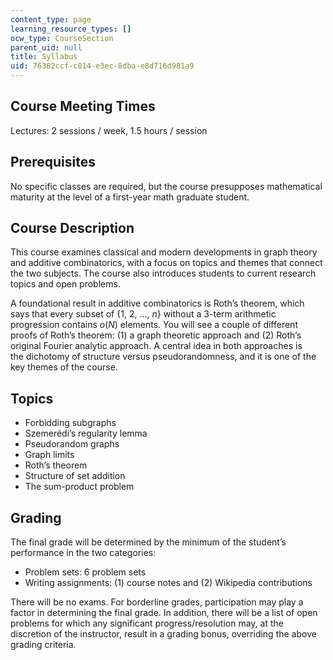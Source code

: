 ```yaml
---
content_type: page
learning_resource_types: []
ocw_type: CourseSection
parent_uid: null
title: Syllabus
uid: 76382ccf-c814-e3ec-8dba-e8d716d981a9
---
```


Course Meeting Times
--------------------

Lectures: 2 sessions / week, 1.5 hours / session

Prerequisites
-------------

No specific classes are required, but the course presupposes mathematical maturity at the level of a first-year math graduate student.

Course Description
------------------

This course examines classical and modern developments in graph theory and additive combinatorics, with a focus on topics and themes that connect the two subjects. The course also introduces students to current research topics and open problems.

A foundational result in additive combinatorics is Roth’s theorem, which says that every subset of {1, 2, …, _n_} without a 3-term arithmetic progression contains _o_(_N_) elements. You will see a couple of different proofs of Roth’s theorem: (1) a graph theoretic approach and (2) Roth’s original Fourier analytic approach. A central idea in both approaches is the dichotomy of structure versus pseudorandomness, and it is one of the key themes of the course.

Topics
------

*   Forbidding subgraphs
*   Szemerédi’s regularity lemma
*   Pseudorandom graphs
*   Graph limits
*   Roth’s theorem
*   Structure of set addition
*   The sum-product problem

Grading
-------

The final grade will be determined by the minimum of the student’s performance in the two categories:

*   Problem sets: 6 problem sets
*   Writing assignments: (1) course notes and (2) Wikipedia contributions

There will be no exams. For borderline grades, participation may play a factor in determining the final grade. In addition, there will be a list of open problems for which any significant progress/resolution may, at the discretion of the instructor, result in a grading bonus, overriding the above grading criteria.